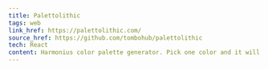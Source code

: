 ```yaml
---
title: Palettolithic
tags: web
link_href: https://palettolithic.com/
source_href: https://github.com/tombohub/palettolithic
tech: React
content: Harmonius color palette generator. Pick one color and it will create full palette of 12 colors together with configuration code for Tailwindcss, Bootstrap as well as CSS variables.
---
```

